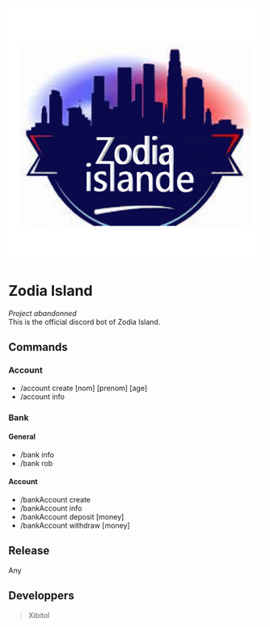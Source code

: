 ![Zodia Island logo](https://github.com/Xibitol/ZodiaIsland/blob/master/Content/Logo/ZodiaIsland_Large_logo.png?raw=true)

# Zodia Island
_Project abandonned_  
This is the official discord bot of Zodia Island.

## Commands
### Account
- /account create \[nom] \[prenom] \[age]
- /account info

### Bank
#### General
- /bank info
- /bank rob

#### Account
- /bankAccount create
- /bankAccount info
- /bankAccount deposit \[money]
- /bankAccount withdraw \[money]

## Release
Any

## Developpers
> Xibitol